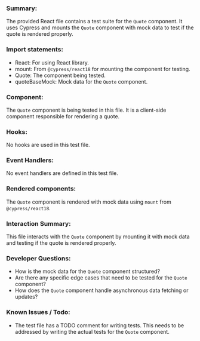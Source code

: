 ### Summary:
The provided React file contains a test suite for the `Quote` component. It uses Cypress and mounts the `Quote` component with mock data to test if the quote is rendered properly.

### Import statements:
- React: For using React library.
- mount: From `@cypress/react18` for mounting the component for testing.
- Quote: The component being tested.
- quoteBaseMock: Mock data for the `Quote` component.

### Component:
The `Quote` component is being tested in this file. It is a client-side component responsible for rendering a quote.

### Hooks:
No hooks are used in this test file.

### Event Handlers:
No event handlers are defined in this test file.

### Rendered components:
The `Quote` component is rendered with mock data using `mount` from `@cypress/react18`.

### Interaction Summary:
This file interacts with the `Quote` component by mounting it with mock data and testing if the quote is rendered properly.

### Developer Questions:
- How is the mock data for the `Quote` component structured?
- Are there any specific edge cases that need to be tested for the `Quote` component?
- How does the `Quote` component handle asynchronous data fetching or updates?

### Known Issues / Todo:
- The test file has a TODO comment for writing tests. This needs to be addressed by writing the actual tests for the `Quote` component.
